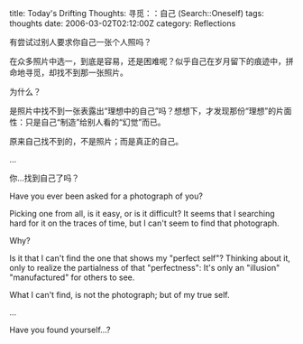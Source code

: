 title: Today's Drifting Thoughts: 寻觅：：自己 (Search::Oneself)
tags: thoughts
date: 2006-03-02T02:12:00Z
category: Reflections

有尝试过别人要求你自己一张个人照吗？

在众多照片中选一，到底是容易，还是困难呢？似乎自己在岁月留下的痕迹中，拼命地寻觅，却找不到那一张照片。

为什么？

是照片中找不到一张表露出“理想中的自己”吗？想想下，才发现那份“理想”的片面性：只是自己“制造”给别人看的“幻觉”而已。

原来自己找不到的，不是照片；而是真正的自己。

…

你…找到自己了吗？

Have you ever been asked for a photograph of you?

Picking one from all, is it easy, or is it difficult? It seems that I searching hard for it on the traces of time, but I can't seem to find that photograph.

Why?

Is it that I can't find the one that shows my "perfect self"? Thinking about it, only to realize the partialness of that "perfectness": It's only an "illusion" "manufactured" for others to see.

What I can't find, is not the photograph; but of my true self.

…

Have you found yourself…?
